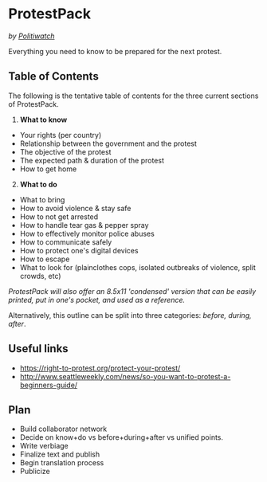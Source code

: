 # ProtestPack
_by [Politiwatch](https://politiwatch.org)_

Everything you need to know to be prepared for the next protest.

## Table of Contents
The following is the tentative table of contents for the three current sections of ProtestPack.

1. **What to know**
  * Your rights (per country)
  * Relationship between the government and the protest
  * The objective of the protest
  * The expected path & duration of the protest
  * How to get home
2. **What to do**
  * What to bring
  * How to avoid violence & stay safe
  * How to not get arrested
  * How to handle tear gas & pepper spray
  * How to effectively monitor police abuses
  * How to communicate safely
  * How to protect one's digital devices
  * How to escape
  * What to look for (plainclothes cops, isolated outbreaks of violence, split crowds, etc)

_ProtestPack will also offer an 8.5x11 'condensed' version that can be easily printed, put in one's pocket, and used as a reference._

Alternatively, this outline can be split into three categories: _before, during, after_.

## Useful links
* https://right-to-protest.org/protect-your-protest/
* http://www.seattleweekly.com/news/so-you-want-to-protest-a-beginners-guide/

## Plan
* Build collaborator network
* Decide on know+do vs before+during+after vs unified points.
* Write verbiage
* Finalize text and publish
* Begin translation process
* Publicize
